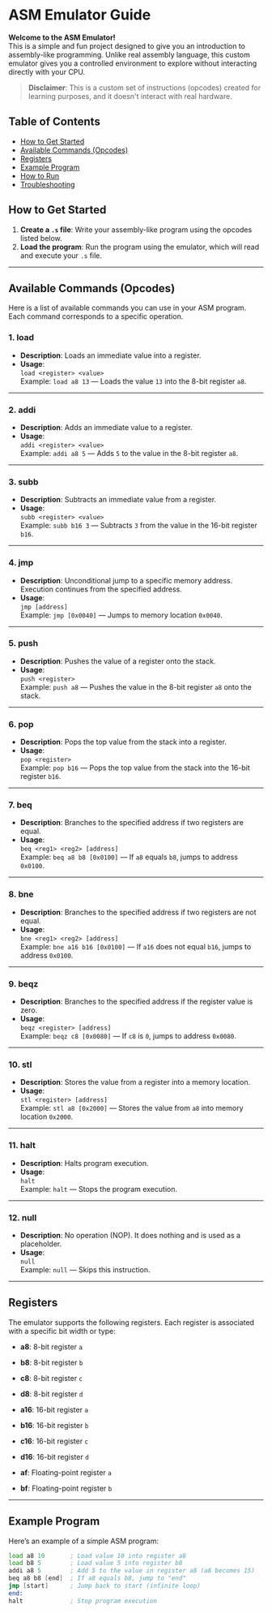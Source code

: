 # ASM Emulator Guide

**Welcome to the ASM Emulator!**  
This is a simple and fun project designed to give you an introduction to assembly-like programming. Unlike real assembly language, this custom emulator gives you a controlled environment to explore without interacting directly with your CPU.

> **Disclaimer**: This is a custom set of instructions (opcodes) created for learning purposes, and it doesn't interact with real hardware.

## Table of Contents

- [How to Get Started](#how-to-get-started)
- [Available Commands (Opcodes)](#available-commands-opcodes)
- [Registers](#registers)
- [Example Program](#example-program)
- [How to Run](#how-to-run)
- [Troubleshooting](#troubleshooting)

## How to Get Started

1. **Create a `.s` file**: Write your assembly-like program using the opcodes listed below.
2. **Load the program**: Run the program using the emulator, which will read and execute your `.s` file.

---

## Available Commands (Opcodes)

Here is a list of available commands you can use in your ASM program. Each command corresponds to a specific operation.

### **1. load**
- **Description**: Loads an immediate value into a register.
- **Usage**:  
  `load <register> <value>`  
  Example: `load a8 13` — Loads the value `13` into the 8-bit register `a8`.

---

### **2. addi**
- **Description**: Adds an immediate value to a register.
- **Usage**:  
  `addi <register> <value>`  
  Example: `addi a8 5` — Adds `5` to the value in the 8-bit register `a8`.

---

### **3. subb**
- **Description**: Subtracts an immediate value from a register.
- **Usage**:  
  `subb <register> <value>`  
  Example: `subb b16 3` — Subtracts `3` from the value in the 16-bit register `b16`.

---

### **4. jmp**
- **Description**: Unconditional jump to a specific memory address. Execution continues from the specified address.
- **Usage**:  
  `jmp [address]`  
  Example: `jmp [0x0040]` — Jumps to memory location `0x0040`.

---

### **5. push**
- **Description**: Pushes the value of a register onto the stack.
- **Usage**:  
  `push <register>`  
  Example: `push a8` — Pushes the value in the 8-bit register `a8` onto the stack.

---

### **6. pop**
- **Description**: Pops the top value from the stack into a register.
- **Usage**:  
  `pop <register>`  
  Example: `pop b16` — Pops the top value from the stack into the 16-bit register `b16`.

---

### **7. beq**
- **Description**: Branches to the specified address if two registers are equal.
- **Usage**:  
  `beq <reg1> <reg2> [address]`  
  Example: `beq a8 b8 [0x0100]` — If `a8` equals `b8`, jumps to address `0x0100`.

---

### **8. bne**
- **Description**: Branches to the specified address if two registers are not equal.
- **Usage**:  
  `bne <reg1> <reg2> [address]`  
  Example: `bne a16 b16 [0x0100]` — If `a16` does not equal `b16`, jumps to address `0x0100`.

---

### **9. beqz**
- **Description**: Branches to the specified address if the register value is zero.
- **Usage**:  
  `beqz <register> [address]`  
  Example: `beqz c8 [0x0080]` — If `c8` is `0`, jumps to address `0x0080`.

---

### **10. stl**
- **Description**: Stores the value from a register into a memory location.
- **Usage**:  
  `stl <register> [address]`  
  Example: `stl a8 [0x2000]` — Stores the value from `a8` into memory location `0x2000`.

---

### **11. halt**
- **Description**: Halts program execution.
- **Usage**:  
  `halt`  
  Example: `halt` — Stops the program execution.

---

### **12. null**
- **Description**: No operation (NOP). It does nothing and is used as a placeholder.
- **Usage**:  
  `null`  
  Example: `null` — Skips this instruction.

---

## Registers

The emulator supports the following registers. Each register is associated with a specific bit width or type:

- **a8**: 8-bit register `a`
- **b8**: 8-bit register `b`
- **c8**: 8-bit register `c`
- **d8**: 8-bit register `d`

- **a16**: 16-bit register `a`
- **b16**: 16-bit register `b`
- **c16**: 16-bit register `c`
- **d16**: 16-bit register `d`

- **af**: Floating-point register `a`
- **bf**: Floating-point register `b`

---

## Example Program

Here’s an example of a simple ASM program:

```asm
load a8 10       ; Load value 10 into register a8
load b8 5        ; Load value 5 into register b8
addi a8 5        ; Add 5 to the value in register a8 (a8 becomes 15)
beq a8 b8 [end]  ; If a8 equals b8, jump to "end"
jmp [start]      ; Jump back to start (infinite loop)
end:
halt             ; Stop program execution

